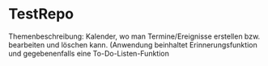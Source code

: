 # TestRepo
Themenbeschreibung: Kalender, wo man Termine/Ereignisse erstellen bzw. bearbeiten und löschen kann. (Anwendung beinhaltet Erinnerungsfunktion und gegebenenfalls eine To-Do-Listen-Funktion 
